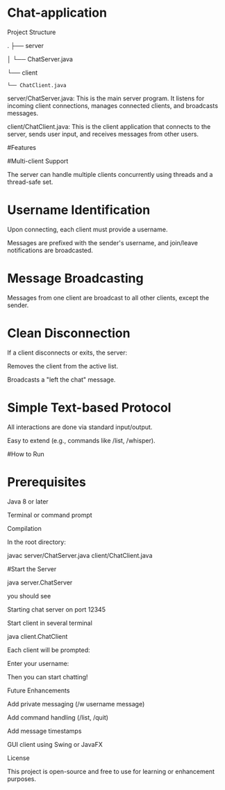 # Chat-application
Project Structure

.
├── server

│   └── ChatServer.java

└── client

    └── ChatClient.java

    
server/ChatServer.java: This is the main server program. It listens for incoming client connections, manages connected clients, and broadcasts messages.

client/ChatClient.java: This is the client application that connects to the server, sends user input, and receives messages from other users.

 #Features
 

 #Multi-client Support

The server can handle multiple clients concurrently using threads and a thread-safe set.

# Username Identification

Upon connecting, each client must provide a username.

Messages are prefixed with the sender's username, and join/leave notifications are broadcasted.

# Message Broadcasting

Messages from one client are broadcast to all other clients, except the sender.

# Clean Disconnection

If a client disconnects or exits, the server:

Removes the client from the active list.

Broadcasts a "left the chat" message.

# Simple Text-based Protocol

All interactions are done via standard input/output.

Easy to extend (e.g., commands like /list, /whisper).

#How to Run

# Prerequisites

Java 8 or later

Terminal or command prompt

 Compilation
 
In the root directory:

javac server/ChatServer.java client/ChatClient.java

#Start the Server

java server.ChatServer

you should see

Starting chat server on port 12345

Start client in several terminal

java client.ChatClient

Each client will be prompted:

Enter your username:


Then you can start chatting!

Future Enhancements

Add private messaging (/w username message)

Add command handling (/list, /quit)

Add message timestamps

GUI client using Swing or JavaFX

License

This project is open-source and free to use for learning or enhancement purposes.
